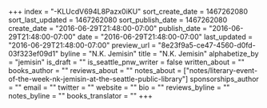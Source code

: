 +++
index = "-KLUcdV694L8Pazx0iKU"
sort_create_date = 1467262080
sort_last_updated = 1467262080
sort_publish_date = 1467262080
create_date = "2016-06-29T21:48:00-07:00"
publish_date = "2016-06-29T21:48:00-07:00"
date = "2016-06-29T21:48:00-07:00"
last_updated = "2016-06-29T21:48:00-07:00"
preview_url = "8e23f9a5-ce47-4560-d0fd-03f323ef09d1"
byline = "N.K. Jemisin"
title = "N.K. Jemisin"
alphabetize_by = "jemisin"
is_draft = ""
is_seattle_pnw_writer = false
written_about = ""
books_author = ""
reviews_about = ""
notes_about = ["notes/literary-event-of-the-week-nk-jemisin-at-the-seattle-public-library"]
sponsorships_author = ""
email = ""
twitter = ""
website = ""
bio = ""
reviews_byline = ""
notes_byline = ""
books_translator = ""
+++

